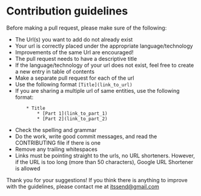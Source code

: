 # Contribution guidelines

Before making a pull request, please make sure of the following:
* The Url(s) you want to add do not already exist
* Your url is correctly placed under the appropriate language/technology
* Improvements of the same Url are encouraged!
* The pull request needs to have a descriptive title
* If the language/technology of your url does not exist, feel free to create a new entry in table of contents
* Make a separate pull request for each of the url
* Use the following format `[Title](link_to_url)`
* If you are sharing a multiple url of same entities, use the following format:
    ```
        * Title
            * [Part 1](link_to_part_1)
            * [Part 2](link_to_part_2)
    ```
* Check the spelling and grammar
* Do the work, write good commit messages, and read the CONTRIBUTING file if there is one
* Remove any trailing whitespaces
* Links must be pointing straight to the urls, no URL shorteners. However, if the URL is too long (more than 50 characters), Google URL Shortener is allowed

Thank you for your suggestions! If you think there is anything to improve with the guidelines, please contact me at <itssend@gmail.com>
